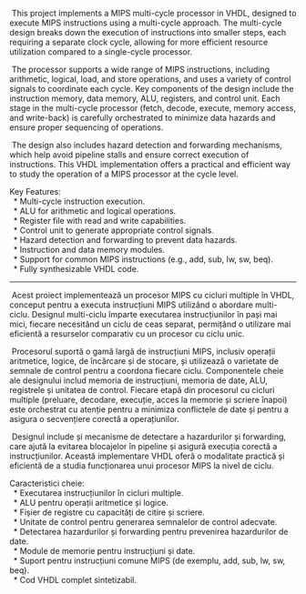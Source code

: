 &nbsp;This project implements a MIPS multi-cycle processor in VHDL, designed to execute MIPS instructions using a multi-cycle approach. The multi-cycle design breaks down the execution of instructions into smaller steps, each requiring a separate clock cycle, allowing for more efficient resource utilization compared to a single-cycle processor.

&nbsp;The processor supports a wide range of MIPS instructions, including arithmetic, logical, load, and store operations, and uses a variety of control signals to coordinate each cycle. Key components of the design include the instruction memory, data memory, ALU, registers, and control unit. Each stage in the multi-cycle processor (fetch, decode, execute, memory access, and write-back) is carefully orchestrated to minimize data hazards and ensure proper sequencing of operations.

&nbsp;The design also includes hazard detection and forwarding mechanisms, which help avoid pipeline stalls and ensure correct execution of instructions. This VHDL implementation offers a practical and efficient way to study the operation of a MIPS processor at the cycle level.

Key Features:  
&ensp;* Multi-cycle instruction execution.  
&ensp;* ALU for arithmetic and logical operations.  
&ensp;* Register file with read and write capabilities.  
&ensp;* Control unit to generate appropriate control signals.  
&ensp;* Hazard detection and forwarding to prevent data hazards.  
&ensp;* Instruction and data memory modules.  
&ensp;* Support for common MIPS instructions (e.g., add, sub, lw, sw, beq).  
&ensp;* Fully synthesizable VHDL code. 

---------------------------------------------------------------------------------------------------------------------------------------------------------------------------------------------------------------------

&nbsp;Acest proiect implementează un procesor MIPS cu cicluri multiple în VHDL, conceput pentru a executa instrucțiuni MIPS utilizând o abordare multi-ciclu. Designul multi-ciclu împarte executarea instrucțiunilor în pași mai mici, fiecare necesitând un ciclu de ceas separat, permițând o utilizare mai eficientă a resurselor comparativ cu un procesor cu ciclu unic.

&nbsp;Procesorul suportă o gamă largă de instrucțiuni MIPS, inclusiv operații aritmetice, logice, de încărcare și de stocare, și utilizează o varietate de semnale de control pentru a coordona fiecare ciclu. Componentele cheie ale designului includ memoria de instrucțiuni, memoria de date, ALU, registrele și unitatea de control. Fiecare etapă din procesorul cu cicluri multiple (preluare, decodare, execuție, acces la memorie și scriere înapoi) este orchestrat cu atenție pentru a minimiza conflictele de date și pentru a asigura o secvențiere corectă a operațiunilor.

&nbsp;Designul include și mecanisme de detectare a hazardurilor și forwarding, care ajută la evitarea blocajelor în pipeline și asigură execuția corectă a instrucțiunilor. Această implementare VHDL oferă o modalitate practică și eficientă de a studia funcționarea unui procesor MIPS la nivel de ciclu.

Caracteristici cheie:  
&ensp;* Executarea instrucțiunilor în cicluri multiple.  
&ensp;* ALU pentru operații aritmetice și logice.  
&ensp;* Fișier de registre cu capacități de citire și scriere.  
&ensp;* Unitate de control pentru generarea semnalelor de control adecvate.  
&ensp;* Detectarea hazardurilor și forwarding pentru prevenirea hazardurilor de date.  
&ensp;* Module de memorie pentru instrucțiuni și date.  
&ensp;* Suport pentru instrucțiuni comune MIPS (de exemplu, add, sub, lw, sw, beq).  
&ensp;* Cod VHDL complet sintetizabil.  
